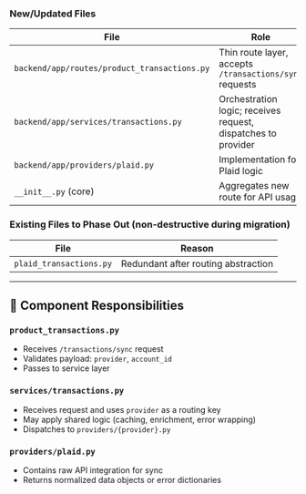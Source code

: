 ### New/Updated Files

| File                                         | Role                                                          |
| -------------------------------------------- | ------------------------------------------------------------- |
| `backend/app/routes/product_transactions.py` | Thin route layer, accepts `/transactions/sync` requests       |
| `backend/app/services/transactions.py`       | Orchestration logic; receives request, dispatches to provider |
| `backend/app/providers/plaid.py`             | Implementation for Plaid logic                                |
| `__init__.py` (core)                         | Aggregates new route for API usage                            |

### Existing Files to Phase Out (non-destructive during migration)

| File                    | Reason                              |
| ----------------------- | ----------------------------------- |
| `plaid_transactions.py` | Redundant after routing abstraction |

---

## 🧩 Component Responsibilities

### `product_transactions.py`

- Receives `/transactions/sync` request
- Validates payload: `provider`, `account_id`
- Passes to service layer

### `services/transactions.py`

- Receives request and uses `provider` as a routing key
- May apply shared logic (caching, enrichment, error wrapping)
- Dispatches to `providers/{provider}.py`

### `providers/plaid.py`

- Contains raw API integration for sync
- Returns normalized data objects or error dictionaries
